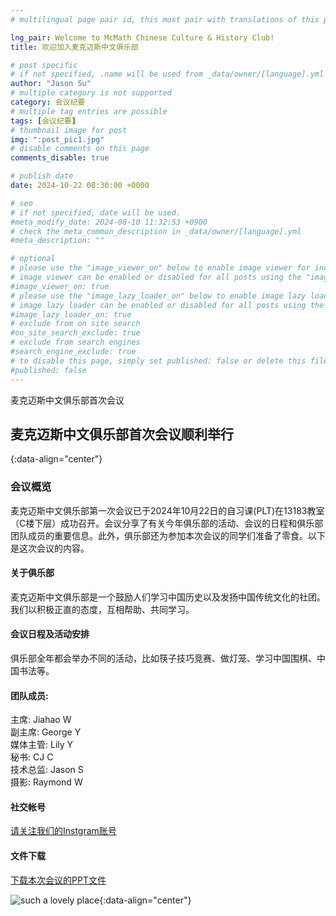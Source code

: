 ```yaml
---
# multilingual page pair id, this must pair with translations of this page. (This name must be unique)

lng_pair: Welcome to McMath Chinese Culture & History Club!
title: 欢迎加入麦克迈斯中文俱乐部

# post specific
# if not specified, .name will be used from _data/owner/[language].yml
author: "Jason Su"
# multiple category is not supported
category: 会议纪要
# multiple tag entries are possible
tags: [会议纪要]
# thumbnail image for post
img: ":post_pic1.jpg"
# disable comments on this page
comments_disable: true

# publish date
date: 2024-10-22 08:30:00 +0000

# seo
# if not specified, date will be used.
#meta_modify_date: 2024-08-10 11:32:53 +0900
# check the meta_common_description in _data/owner/[language].yml
#meta_description: ""

# optional
# please use the "image_viewer_on" below to enable image viewer for individual pages or posts (_posts/ or [language]/_posts folders).
# image viewer can be enabled or disabled for all posts using the "image_viewer_posts: true" setting in _data/conf/main.yml.
#image_viewer_on: true
# please use the "image_lazy_loader_on" below to enable image lazy loader for individual pages or posts (_posts/ or [language]/_posts folders).
# image lazy loader can be enabled or disabled for all posts using the "image_lazy_loader_posts: true" setting in _data/conf/main.yml.
#image_lazy_loader_on: true
# exclude from on site search
#on_site_search_exclude: true
# exclude from search engines
#search_engine_exclude: true
# to disable this page, simply set published: false or delete this file
#published: false
---
```


<!-- outline-start -->

麦克迈斯中文俱乐部首次会议

<!-- outline-end -->

## 麦克迈斯中文俱乐部首次会议顺利举行
{:data-align="center"}

### 会议概览
麦克迈斯中文俱乐部第一次会议已于2024年10月22日的自习课(PLT)在13183教室（C楼下层）成功召开。会议分享了有关今年俱乐部的活动、会议的日程和俱乐部团队成员的重要信息。此外，俱乐部还为参加本次会议的同学们准备了零食。以下是这次会议的内容。

#### 关于俱乐部
麦克迈斯中文俱乐部是一个鼓励人们学习中国历史以及发扬中国传统文化的社团。我们以积极正直的态度，互相帮助、共同学习。


#### 会议日程及活动安排
俱乐部全年都会举办不同的活动，比如筷子技巧竞赛、做灯笼、学习中国围棋、中国书法等。

#### 团队成员:
主席: Jiahao W<br>
副主席: George Y<br>
媒体主管: Lily Y<br>
秘书: CJ C<br>
技术总监: Jason S<br>
摄影: Raymond W<br>

#### 社交帐号
<p><a href="https://www.instagram.com/mcmath_chinesecultureclub/?igsh=cHZvdWp2M24yOWtq">请关注我们的Instgram账号</a></p>

#### 文件下载
<p><a href="https://1drv.ms/p/s!Arf9Tjdo5CE5ipp1UHz44NvO3WOvdw?e=ZVuaUd">下载本次会议的PPT文件</a></p>

![such a lovely place](:post_pic1.jpg){:data-align="center"}
